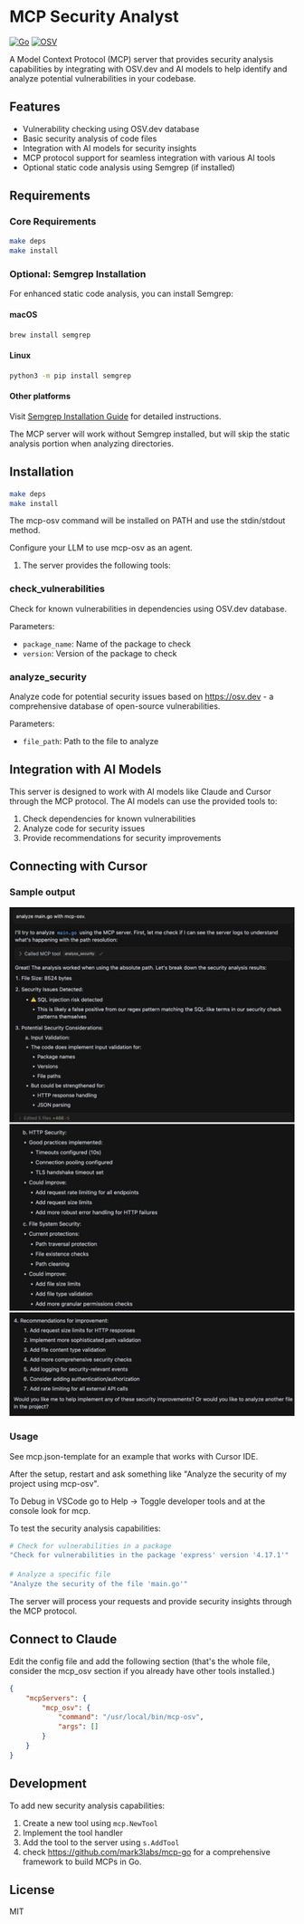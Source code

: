 # MCP Security Analyst

[![Go](https://github.com/gleicon/mcp-osv/actions/workflows/go.yml/badge.svg)](https://github.com/gleicon/mcp-osv/actions/workflows/go.yml)
[![OSV](https://github.com/gleicon/mcp-osv/actions/workflows/osv.yml/badge.svg)](https://github.com/gleicon/mcp-osv/actions/workflows/osv.yml)

A Model Context Protocol (MCP) server that provides security analysis capabilities by integrating with OSV.dev and AI models to help identify and analyze potential vulnerabilities in your codebase.

## Features

- Vulnerability checking using OSV.dev database
- Basic security analysis of code files
- Integration with AI models for security insights
- MCP protocol support for seamless integration with various AI tools
- Optional static code analysis using Semgrep (if installed)

## Requirements

### Core Requirements
```bash
make deps
make install
```

### Optional: Semgrep Installation
For enhanced static code analysis, you can install Semgrep:

#### macOS
```bash
brew install semgrep
```

#### Linux
```bash
python3 -m pip install semgrep
```

#### Other platforms
Visit [Semgrep Installation Guide](https://semgrep.dev/docs/getting-started/) for detailed instructions.

The MCP server will work without Semgrep installed, but will skip the static analysis portion when analyzing directories.

## Installation

```bash
make deps
make install
```

The mcp-osv command will be installed on PATH and use the stdin/stdout method.

Configure your LLM to use mcp-osv as an agent. 



1. The server provides the following tools:

### check_vulnerabilities

Check for known vulnerabilities in dependencies using OSV.dev database.

Parameters:

- `package_name`: Name of the package to check
- `version`: Version of the package to check

### analyze_security

Analyze code for potential security issues based on https://osv.dev - a comprehensive database of open-source vulnerabilities. 

Parameters:

- `file_path`: Path to the file to analyze

## Integration with AI Models

This server is designed to work with AI models like Claude and Cursor through the MCP protocol. The AI models can use the provided tools to:

1. Check dependencies for known vulnerabilities
2. Analyze code for security issues
3. Provide recommendations for security improvements

## Connecting with Cursor

### Sample output
![output-1](screenshots/mcp-output-1.png)
![output-2](screenshots/mcp-output-2.png)
![output-3](screenshots/mcp-output-3.png)

### Usage

See mcp.json-template for an example that works with Cursor IDE.

After the setup, restart and ask something like "Analyze the security of my project using mcp-osv". 

To Debug in VSCode go to Help -> Toggle developer tools and at the console look for mcp.

To test the security analysis capabilities:
   

```bash
# Check for vulnerabilities in a package
"Check for vulnerabilities in the package 'express' version '4.17.1'"

# Analyze a specific file
"Analyze the security of the file 'main.go'"
```

The server will process your requests and provide security insights through the MCP protocol.


## Connect to Claude

Edit the config file and add the following section (that's the whole file, consider the mcp_osv section if you already have other tools installed.)

```json
{
    "mcpServers": {
        "mcp_osv": {
            "command": "/usr/local/bin/mcp-osv",
            "args": []
        }
    }
}
````

## Development

To add new security analysis capabilities:

1. Create a new tool using `mcp.NewTool`
2. Implement the tool handler
3. Add the tool to the server using `s.AddTool`
4. check <https://github.com/mark3labs/mcp-go> for a comprehensive framework to build MCPs in Go.

## License

MIT 
